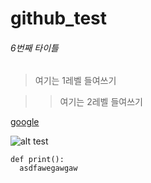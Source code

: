 # github_test

###### 6번째 타이틀

> 여기는 1레벨 들여쓰기

>> 여기는 2레벨 들여쓰기

[google](https://google.com)

![alt test](https://w.namu.la/s/d8b288c89ac9bf6ed3def16676889417e80d87ac7f3ead7eed326d42f1422facc94f1dd27356c0c2caec057052b4cdca1898f4a54cfd7a446d1cec8d08677f1143a42c77e604bc8c5cc9acc80758677957b620f029d99cee652c013f741d9f222191a6ea80aa3e48e072aa511be36727)

```
def print():
  asdfawegawgaw
```

